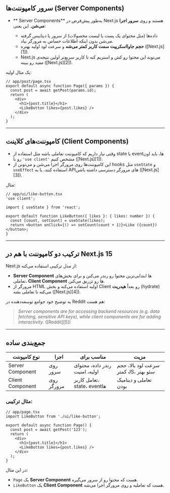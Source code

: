 ## سرور کامپوننت‌ها (Server Components)

* \*\* Server Components\*\* به‌طور پیش‌فرض در Next.js هستند و روی **سرور اجرا می‌شن**. این یعنی:

  * داده‌ها (مثل محتوای یک پست یا لیست محصولات) از سرور یا دیتابیس گرفته می‌شن بدون اینکه اطلاعات حساس به مرورگر بیاد.
  * **حجم جاوااسکریپت سمت کاربر کمتر می‌شه** و سرعت لود اولیه بهتره ([Next.js][1]).
  * Next.js می‌تونه این محتوا رو کش و استریم کنه تا کاربر سریع‌تر اولین نتیجه‌ی مفید رو ببینه ([Next.js][2]).

یک مثال اولیه:

```tsx
// app/post/page.tsx
export default async function Page({ params }) {
  const post = await getPost(params.id);
  return (
    <div>
      <h1>{post.title}</h1>
      <LikeButton likes={post.likes} />
    </div>
  );
}
```

---

## کامپوننت‌های کلاینت (Client Components)

* وقتی نیاز داریم که کامپوننت تعاملی باشه مثل استفاده از state یا eventها، باید اون رو با `'use client'` مشخص کنیم ([Next.js][1]).
* این کامپوننت‌ها روی مرورگر اجرا می‌شن و می‌تونن از hooks مثل `useState` و `useEffect` استفاده کنند، یا به APIهای مرورگر دسترسی داشته باشن ([Next.js][3]).

مثال:

```tsx
// app/ui/like-button.tsx
'use client';

import { useState } from 'react';

export default function LikeButton({ likes }: { likes: number }) {
  const [count, setCount] = useState(likes);
  return <button onClick={() => setCount(count + 1)}>Like ({count})</button>;
}
```

---

## ترکیب دو کامپوننت با هم در Next.js 15

Next.js از مدل ترکیبی استفاده می‌کنه:

* **Server Component** ها ابتدایی‌ترین محتوا رو رندر می‌کنن و برای بخش‌های تعاملی، **Client Component** ها رو تزریق می‌کنن.
* مرورگر از HTML اولیه استفاده می‌کنه و بخش Client رو بعداً **هیدریت** (hydrate) می‌کنه تا تعاملی بشه ([Next.js][4]).

یه توضیح خود جوامع توسعه‌دهنده در Reddit هم هست:

> *Server components are for accessing backend resources (e.g. data fetching, sensitive API keys), while client components are for adding interactivity.*
> ([Reddit][5])

---

## جمع‌بندی ساده

| نوع کامپوننت     | اجرا       | مناسب برای                     | مزیت                                 |
| ---------------- | ---------- | ------------------------------ | ------------------------------------ |
| Server Component | روی سرور   | رندر داده، محتوای اولیه، امنیت | سرعت لود بالا، حجم کمتر JS، سئو بهتر |
| Client Component | روی مرورگر | تعامل کاربر، state، eventها    | تعاملی و دینامیک بودن                |

### مثال ترکیبی:

```tsx
// app/page.tsx
import LikeButton from './ui/like-button';

export default async function Page() {
  const post = await getPost('123');
  return (
    <div>
      <h1>{post.title}</h1>
      <LikeButton likes={post.likes} />
    </div>
  );
}
```

در این مثال:

* `Page` یک **Server Component** هست که محتوا رو از سرور می‌گیره.
* `LikeButton` یک **Client Component** هست که تعاملیه و روی مرورگر اجرا می‌شه.